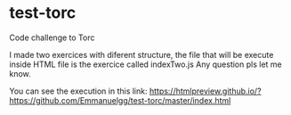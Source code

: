 # test-torc
Code challenge to Torc

I made two exercices with diferent structure, the file that will be execute inside HTML file is the exercice called indexTwo.js
Any question pls let me know.


You can see the execution in this link: https://htmlpreview.github.io/?https://github.com/Emmanuelgg/test-torc/master/index.html
